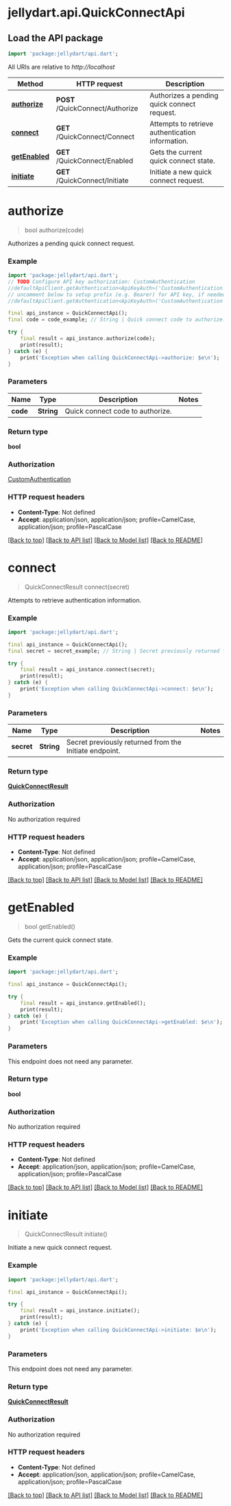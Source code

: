 # jellydart.api.QuickConnectApi

## Load the API package
```dart
import 'package:jellydart/api.dart';
```

All URIs are relative to *http://localhost*

Method | HTTP request | Description
------------- | ------------- | -------------
[**authorize**](QuickConnectApi.md#authorize) | **POST** /QuickConnect/Authorize | Authorizes a pending quick connect request.
[**connect**](QuickConnectApi.md#connect) | **GET** /QuickConnect/Connect | Attempts to retrieve authentication information.
[**getEnabled**](QuickConnectApi.md#getenabled) | **GET** /QuickConnect/Enabled | Gets the current quick connect state.
[**initiate**](QuickConnectApi.md#initiate) | **GET** /QuickConnect/Initiate | Initiate a new quick connect request.


# **authorize**
> bool authorize(code)

Authorizes a pending quick connect request.

### Example
```dart
import 'package:jellydart/api.dart';
// TODO Configure API key authorization: CustomAuthentication
//defaultApiClient.getAuthentication<ApiKeyAuth>('CustomAuthentication').apiKey = 'YOUR_API_KEY';
// uncomment below to setup prefix (e.g. Bearer) for API key, if needed
//defaultApiClient.getAuthentication<ApiKeyAuth>('CustomAuthentication').apiKeyPrefix = 'Bearer';

final api_instance = QuickConnectApi();
final code = code_example; // String | Quick connect code to authorize.

try {
    final result = api_instance.authorize(code);
    print(result);
} catch (e) {
    print('Exception when calling QuickConnectApi->authorize: $e\n');
}
```

### Parameters

Name | Type | Description  | Notes
------------- | ------------- | ------------- | -------------
 **code** | **String**| Quick connect code to authorize. | 

### Return type

**bool**

### Authorization

[CustomAuthentication](../README.md#CustomAuthentication)

### HTTP request headers

 - **Content-Type**: Not defined
 - **Accept**: application/json, application/json; profile=CamelCase, application/json; profile=PascalCase

[[Back to top]](#) [[Back to API list]](../README.md#documentation-for-api-endpoints) [[Back to Model list]](../README.md#documentation-for-models) [[Back to README]](../README.md)

# **connect**
> QuickConnectResult connect(secret)

Attempts to retrieve authentication information.

### Example
```dart
import 'package:jellydart/api.dart';

final api_instance = QuickConnectApi();
final secret = secret_example; // String | Secret previously returned from the Initiate endpoint.

try {
    final result = api_instance.connect(secret);
    print(result);
} catch (e) {
    print('Exception when calling QuickConnectApi->connect: $e\n');
}
```

### Parameters

Name | Type | Description  | Notes
------------- | ------------- | ------------- | -------------
 **secret** | **String**| Secret previously returned from the Initiate endpoint. | 

### Return type

[**QuickConnectResult**](QuickConnectResult.md)

### Authorization

No authorization required

### HTTP request headers

 - **Content-Type**: Not defined
 - **Accept**: application/json, application/json; profile=CamelCase, application/json; profile=PascalCase

[[Back to top]](#) [[Back to API list]](../README.md#documentation-for-api-endpoints) [[Back to Model list]](../README.md#documentation-for-models) [[Back to README]](../README.md)

# **getEnabled**
> bool getEnabled()

Gets the current quick connect state.

### Example
```dart
import 'package:jellydart/api.dart';

final api_instance = QuickConnectApi();

try {
    final result = api_instance.getEnabled();
    print(result);
} catch (e) {
    print('Exception when calling QuickConnectApi->getEnabled: $e\n');
}
```

### Parameters
This endpoint does not need any parameter.

### Return type

**bool**

### Authorization

No authorization required

### HTTP request headers

 - **Content-Type**: Not defined
 - **Accept**: application/json, application/json; profile=CamelCase, application/json; profile=PascalCase

[[Back to top]](#) [[Back to API list]](../README.md#documentation-for-api-endpoints) [[Back to Model list]](../README.md#documentation-for-models) [[Back to README]](../README.md)

# **initiate**
> QuickConnectResult initiate()

Initiate a new quick connect request.

### Example
```dart
import 'package:jellydart/api.dart';

final api_instance = QuickConnectApi();

try {
    final result = api_instance.initiate();
    print(result);
} catch (e) {
    print('Exception when calling QuickConnectApi->initiate: $e\n');
}
```

### Parameters
This endpoint does not need any parameter.

### Return type

[**QuickConnectResult**](QuickConnectResult.md)

### Authorization

No authorization required

### HTTP request headers

 - **Content-Type**: Not defined
 - **Accept**: application/json, application/json; profile=CamelCase, application/json; profile=PascalCase

[[Back to top]](#) [[Back to API list]](../README.md#documentation-for-api-endpoints) [[Back to Model list]](../README.md#documentation-for-models) [[Back to README]](../README.md)

